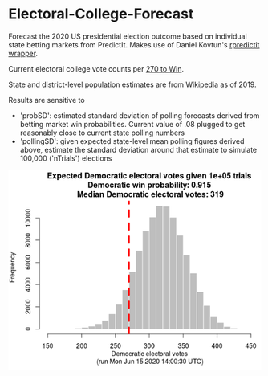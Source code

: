 # Electoral-College-Forecast
Forecast the 2020 US presidential election outcome based on individual state betting markets from PredictIt. Makes use of Daniel Kovtun's [rpredictit wrapper](https://github.com/danielkovtun/rpredictit). 

Current electoral college vote counts per [270 to Win](https://www.270towin.com/).

State and district-level population estimates are from Wikipedia as of 2019.

Results are sensitive to
* 'probSD': estimated standard deviation of polling forecasts derived from betting market win probabilities. Current value of .08 plugged to get reasonably close to current state polling numbers
* 'pollingSD': given expected state-level mean polling figures derived above, estimate the standard deviation around that estimate to simulate 100,000 ('nTrials') elections

![Democratic electoral vote outcomes](https://github.com/jensolson/Electoral-College-Forecast/blob/master/EV%20forecast.png)

